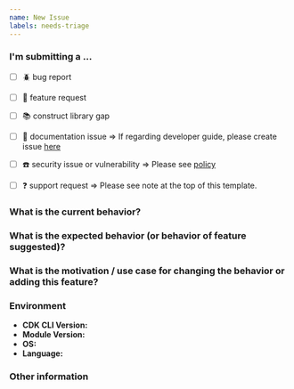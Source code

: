 ```yaml
---
name: New Issue
labels: needs-triage
---
```


<!--
Note: for support questions, please first reference our [documentation](https://docs.aws.amazon.com/cdk/api/latest), then use [Stackoverflow](https://stackoverflow.com/questions/ask?tags=aws-cdk). This repository's issues are intended for feature requests and bug reports.
-->

### I'm submitting a ...
  - [ ] :beetle: bug report
  - [ ] :rocket: feature request
  - [ ] :books: construct library gap
  - [ ] 📕 documentation issue => If regarding developer guide, please create issue [here](https://github.com/awsdocs/aws-cdk-guide/issues)
  - [ ] :phone: security issue or vulnerability => Please see [policy](https://github.com/aws/aws-cdk/security/policy)
  - [ ] :question: support request => Please see note at the top of this template.


### What is the current behavior?
<!-- If the current behavior is a :beetle:bug:beetle:: Please provide the steps to reproduce -->



### What is the expected behavior (or behavior of feature suggested)?



### What is the motivation / use case for changing the behavior or adding this feature?



### Environment

  - **CDK CLI Version:** <!-- Output of `cdk version` -->
  - **Module Version:** <!-- Version of the module in question -->
  - **OS:** <!-- [all | Windows 10 | OSX Mojave | Ubuntu | etc... ] -->
  - **Language:** <!-- [all | TypeScript | Java | Python ] etc... ] -->


### Other information 
<!-- e.g. detailed explanation, stacktraces, related issues, suggestions how to fix, links for us to have context, eg. associated pull-request, stackoverflow, gitter, etc -->